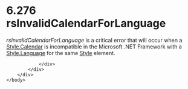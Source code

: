 <html dir="LTR" xmlns:mshelp="http://msdn.microsoft.com/mshelp" xmlns:ddue="http://ddue.schemas.microsoft.com/authoring/2003/5" xmlns:xlink="http://www.w3.org/1999/xlink" xmlns:tool="http://www.microsoft.com/tooltip">
    <head>
        <meta http-equiv="Content-Type" content="text/html; CHARSET=utf-8"></meta>
        <meta name="save" content="history"></meta>
        <title>6.276 rsInvalidCalendarForLanguage</title>
        <xml>
            <mshelp:toctitle title="6.276 rsInvalidCalendarForLanguage"></mshelp:toctitle>
            <mshelp:rltitle title="[MS-RDL]: rsInvalidCalendarForLanguage"></mshelp:rltitle>
            <mshelp:keyword index="A" term="49953ccc-926e-433b-8c45-5e68f8a63f0f"></mshelp:keyword>
            <mshelp:attr name="DCSext.ContentType" value="open specification"></mshelp:attr>
            <mshelp:attr name="AssetID" value="49953ccc-926e-433b-8c45-5e68f8a63f0f"></mshelp:attr>
            <mshelp:attr name="TopicType" value="kbRef"></mshelp:attr>
            <mshelp:attr name="DCSext.Title" value="[MS-RDL]: rsInvalidCalendarForLanguage" />
        </xml>
    </head>
    <body>
        <div id="header">
            <h1 class="heading">6.276 rsInvalidCalendarForLanguage</h1>
        </div>
        <div id="mainSection">
            <div id="mainBody">
                <div id="allHistory" class="saveHistory"></div>
                <div id="sectionSection0" class="section" name="collapseableSection">
                    

<p><i>rsInvalidCalendarForLanguage</i> is a critical error that
will occur when a <a href="64c93fe5-67b9-4f74-88bc-26777fbd50bb.htm">Style.Calendar</a>
is incompatible in the Microsoft .NET Framework with a <a href="24ec0449-f8b7-4c6f-bcf8-1f08537176be.htm">Style.Language</a> for the
same <a href="ea446209-9c6a-46ce-b472-fae8b8350b37.htm">Style</a> element.</p>


                </div>
            </div>
        </div>
    </body>
</html>